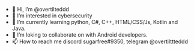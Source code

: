 - 👋 Hi, I’m @overtilteddd
- 👀 I’m interested in cybersecurity
- 🌱 I’m currently learning python, C#, C++, HTML/CSS/Js, Kotlin and Java.
- 💞️ I’m loking to collaborate on with Android developers.
- 📫 How to reach me discord sugarfree#9350, telegram @overtilttteddd

<!---
overtilteddd/overtilteddd is a ✨ special ✨ repository because its `README.md` (this file) appears on your GitHub profile.
You can click the Preview link to take a look at your changes.
--->
